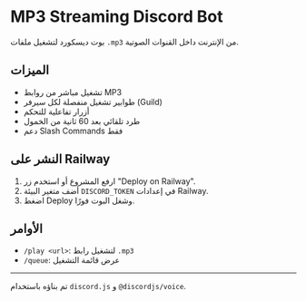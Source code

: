 # MP3 Streaming Discord Bot

بوت ديسكورد لتشغيل ملفات `.mp3` من الإنترنت داخل القنوات الصوتية.

## الميزات

- تشغيل مباشر من روابط MP3
- طوابير تشغيل منفصلة لكل سيرفر (Guild)
- أزرار تفاعلية للتحكم
- طرد تلقائي بعد 60 ثانية من الخمول
- دعم Slash Commands فقط

## النشر على Railway

1. ارفع المشروع أو استخدم زر "Deploy on Railway".
2. أضف متغير البيئة `DISCORD_TOKEN` في إعدادات Railway.
3. اضغط Deploy وشغل البوت فورًا.

## الأوامر

- `/play <url>`: لتشغيل رابط `.mp3`
- `/queue`: عرض قائمة التشغيل

---

تم بناؤه باستخدام `discord.js` و `@discordjs/voice`.
